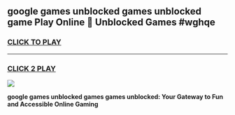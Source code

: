 
## google games unblocked games unblocked game Play Online 👋 Unblocked Games #wghqe
<h3>
<a href="https://premium.freeplayer.one?title=google_games_unblocked_games&ref=21F">CLICK TO PLAY</a></h3>
<hr>

<h3>
<a href="https://premium.freeplayer.one?title=google_games_unblocked_games&ref=21F">CLICK 2 PLAY</a>
  
</h3>

<a href="https://premium.freeplayer.one?title=google_games_unblocked_games&ref=21F/"><img src="https://clearcache.store/games.png"></a>


**google games unblocked games games unblocked: Your Gateway to Fun and Accessible Online Gaming**
